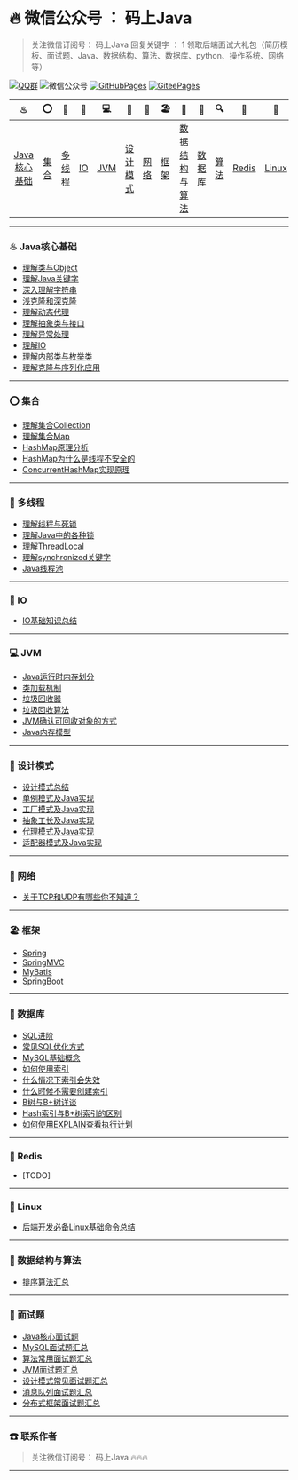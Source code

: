 # 🔥 微信公众号 ： 码上Java



> 关注微信订阅号： 码上Java 回复关键字 ： 1 领取后端面试大礼包（简历模板、面试题、Java、数据结构、算法、数据库、python、操作系统、网络等）

[![QQ群](https://img.shields.io/badge/QQ%E7%BE%A4-660108379-yellowgreen.svg)](https://jq.qq.com/?_wv=1027&k=5HPYvQk)
![微信公众号](https://img.shields.io/badge/微信公众号-码上Java-yellowgreen.svg)
[![GitHubPages](https://img.shields.io/badge/在线阅读-GitHubPages-yellowgreen.svg)](https://msjavacoder.github.io/msJava)
[![GiteePages](https://img.shields.io/badge/在线阅读-GiteePages-yellowgreen.svg)](https://msjavacoder.gitee.io/msjava)

|                ♨                |        ⭕        |               🔐                |      💈      |       💻       |            🚏            | 🔭               | 🏖               |                  📰                  |          📮          |             🔍             |         🗽         | 🚀                 |          🌈          |            ☎            |
| :-----------------------------: | :-------------: | :----------------------------: | :---------: | :-----------: | :---------------------: | --------------- | --------------- | :---------------------------------: | :-----------------: | :-----------------------: | :---------------: | ----------------- | :-----------------: | :---------------------: |
| [Java核心基础](#♨-java核心基础) | [集合](#⭕-集合) | [多线程](#%f0%9f%94%90-多线程) | [IO](#💈-io) | [JVM](#💻-jvm) | [设计模式](#🚏-设计模式) | [网络](#🔭-网络) | [框架](#🏖-框架) | [数据结构与算法](#📰-数据结构与算法) | [数据库](#📰-数据库) | [算法](#📰-数据结构与算法) | [Redis](#🗽-redis) | [Linux](#🚀-linux) | [面试题](#🌈-面试题) | [联系作者](#☎-联系作者) |

---

### ♨  Java核心基础

- [理解类与Object](https://github.com/msJavaCoder/msJava/blob/master/docs/java/理解类与Object.md)
- [理解Java关键字](https://github.com/msJavaCoder/msJava/blob/master/docs/java/Java关键字理解.md)
- [深入理解字符串](https://github.com/msJavaCoder/msJava/blob/master/docs/java/深入理解字符串.md)
- [浅克隆和深克隆](https://github.com/msJavaCoder/msJava/blob/master/docs/java/浅克隆和深克隆.md)
- [理解动态代理](https://github.com/msJavaCoder/msJava/blob/master/docs/java//理解动态代理.md)
- [理解抽象类与接口](https://github.com/msJavaCoder/msJava/blob/master/docs/java//理解抽象类与接口.md)
- [理解异常处理](https://github.com/msJavaCoder/msJava/blob/master/docs/java//理解异常处理.md)
- [理解IO](https://github.com/msJavaCoder/msJava/blob/master/docs/java//IO.md)
- [理解内部类与枚举类](https://github.com/msJavaCoder/msJava/blob/master/docs/java//各种内部类和枚举类.md)
- [理解克隆与序列化应用](https://github.com/msJavaCoder/msJava/blob/master/docs/java//理解克隆与序列化应用.md)


---

### ⭕  集合

- [理解集合Collection](https://github.com/msJavaCoder/msJava/blob/master/docs/java/理解集合Collection.md)
- [理解集合Map](https://github.com/msJavaCoder/msJava/blob/master/docs/java/理解集合Map.md)
- [HashMap原理分析](https://github.com/msJavaCoder/msJava/blob/master/docs/java/HashMap原理分析.md)
- [HashMap为什么是线程不安全的](https://github.com/msJavaCoder/msJava/blob/master/docs/java/HashMap为什么是线程不安全的.md)
- [ConcurrentHashMap实现原理](https://github.com/msJavaCoder/msJava/blob/master/docs/java/ConcurrentHashMap实现原理.md)

---


### 🔐  多线程
- [理解线程与死锁](https://github.com/msJavaCoder/msJava/blob/master/docs/java/理解线程与死锁.md)
- [理解Java中的各种锁](https://github.com/msJavaCoder/msJava/blob/master/docs/java/理解Java中的各种锁.md)
- [理解ThreadLocal](https://github.com/msJavaCoder/msJava/blob/master/docs/java/理解ThreadLocal.md)
- [理解synchronized关键字](https://github.com/msJavaCoder/msJava/blob/master/docs/java/理解synchronized关键字.md)
- [Java线程池](https://github.com/msJavaCoder/msJava/blob/master/docs/java/Java线程池.md)

---


### 💈  IO
- [IO基础知识总结](https://github.com/msJavaCoder/msJava/blob/master/docs/java/IO基础知识总结.md)
---

### 💻  JVM
- [Java运行时内存划分](https://github.com/msJavaCoder/msJava/blob/master/docs/jvm/Java运行时内存划分.md)
- [类加载机制](https://github.com/msJavaCoder/msJava/blob/master/docs/jvm/类加载机制.md)
- [垃圾回收器](https://github.com/msJavaCoder/msJava/blob/master/docs/jvm/垃圾回收器.md)
- [垃圾回收算法](https://github.com/msJavaCoder/msJava/blob/master/docs/jvm/垃圾回收算法.md)
- [JVM确认可回收对象的方式](https://github.com/msJavaCoder/msJava/blob/master/docs/jvm/JVM确认可回收对象的方式.md)
- [Java内存模型](https://github.com/msJavaCoder/msJava/blob/master/docs/jvm/Java内存模型.md)

---


### 🚏  设计模式
- [设计模式总结](https://github.com/msJavaCoder/msJava/blob/master/设计模式/设计模式总结.md)
- [单例模式及Java实现](https://github.com/msJavaCoder/msJava/blob/master/设计模式/设计模式总结.md)
- [工厂模式及Java实现](https://github.com/msJavaCoder/msJava/blob/master/设计模式/设计模式总结.md)
- [抽象工长及Java实现](https://github.com/msJavaCoder/msJava/blob/master/设计模式/设计模式总结.md)
- [代理模式及Java实现](https://github.com/msJavaCoder/msJava/blob/master/设计模式/设计模式总结.md)
- [适配器模式及Java实现](https://github.com/msJavaCoder/msJava/blob/master/设计模式/设计模式总结.md)

---

### 🔭  网络

-  [关于TCP和UDP有哪些你不知道？](https://github.com/msJavaCoder/msJava/blob/master/docs/network/理解TCP和UDP.md)

---

### 🏖  框架
- [Spring](https://github.com/msJavaCoder/msJava/blob/master/docs/框架/Spring.md)
- [SpringMVC](https://github.com/msJavaCoder/msJava/blob/master/docs/框架/SpringMVC.md)
- [MyBatis](https://github.com/msJavaCoder/msJava/blob/master/docs/框架/MyBatis.md)
- [SpringBoot](https://github.com/msJavaCoder/msJava/blob/master/docs/框架/SpringBoot.md)
---

### 📰  数据库
- [SQL进阶](https://github.com/msJavaCoder/msJava/blob/master/docs/network/SQL进阶.md)
- [常见SQL优化方式](https://github.com/msJavaCoder/msJava/blob/master/docs/network/常见SQL优化方式.md)
- [MySQL基础概念](https://github.com/msJavaCoder/msJava/blob/master/docs/network/MySQL.md)
- [如何使用索引](https://github.com/msJavaCoder/msJava/blob/master/docs/network/如何使用索引.md)
- [什么情况下索引会失效](https://github.com/msJavaCoder/msJava/blob/master/docs/network/什么情况下索引会失效.md)
- [什么时候不需要创建索引](https://github.com/msJavaCoder/msJava/blob/master/docs/network/什么时候不需要创建索引.md)
- [B树与B+树详谈](https://github.com/msJavaCoder/msJava/blob/master/docs/network/B树与B+树详谈.md)
- [Hash索引与B+树索引的区别](https://github.com/msJavaCoder/msJava/blob/master/docs/network/Hash索引与B+树索引的区别.md)
- [如何使用EXPLAIN查看执行计划](https://github.com/msJavaCoder/msJava/blob/master/docs/network/如何使用EXPLAIN查看执行计划.md)
---

### 🗽  Redis

- [TODO]

---

### 🚀  Linux
- [后端开发必备Linux基础命令总结](https://github.com/msJavaCoder/msJava/blob/master/Linux/后端开发必备Linux基础命令总结.md)

---

### 📰  数据结构与算法
- [排序算法汇总](https://github.com/msJavaCoder/msJava/blob/master/docs/算法/排序算法汇总.md)

---

### 🌈  面试题
- [Java核心面试题](https://github.com/msJavaCoder/msJava/blob/master/docs/面试题/Java核心面试题汇总.md)
- [MySQL面试题汇总](https://github.com/msJavaCoder/msJava/blob/master/docs/面试题/MySQL面试题汇总.md)
- [算法常用面试题汇总](https://github.com/msJavaCoder/msJava/blob/master/docs/面试题/算法常用面试题汇总.md)
- [JVM面试题汇总](https://github.com/msJavaCoder/msJava/blob/master/docs/面试题/JVM面试题汇总.md)
- [设计模式常见面试题汇总](https://github.com/msJavaCoder/msJava/blob/master/docs/面试题/设计模式常见面试题汇总.md)
- [消息队列面试题汇总](https://github.com/msJavaCoder/msJava/blob/master/docs/面试题/消息队列面试题汇总.md)
- [分布式框架面试题汇总](https://github.com/msJavaCoder/msJava/blob/master/docs/面试题/分布式框架面试题汇总.md)

---


### ☎  联系作者

> 关注微信订阅号： 码上Java  🔥🔥🔥

---

